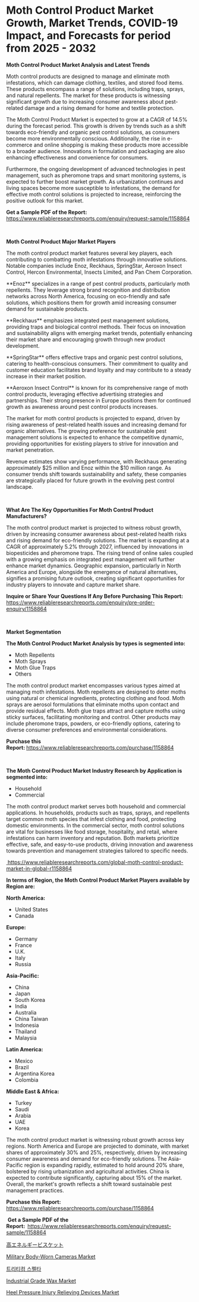<p><h1>Moth Control Product Market Growth, Market Trends, COVID-19 Impact, and Forecasts for period from 2025 - 2032</h1></p><p><strong>Moth Control Product Market Analysis and Latest Trends</strong></p>
<p><p>Moth control products are designed to manage and eliminate moth infestations, which can damage clothing, textiles, and stored food items. These products encompass a range of solutions, including traps, sprays, and natural repellents. The market for these products is witnessing significant growth due to increasing consumer awareness about pest-related damage and a rising demand for home and textile protection.</p><p>The Moth Control Product Market is expected to grow at a CAGR of 14.5% during the forecast period. This growth is driven by trends such as a shift towards eco-friendly and organic pest control solutions, as consumers become more environmentally conscious. Additionally, the rise in e-commerce and online shopping is making these products more accessible to a broader audience. Innovations in formulation and packaging are also enhancing effectiveness and convenience for consumers.</p><p>Furthermore, the ongoing development of advanced technologies in pest management, such as pheromone traps and smart monitoring systems, is expected to further boost market growth. As urbanization continues and living spaces become more susceptible to infestations, the demand for effective moth control solutions is projected to increase, reinforcing the positive outlook for this market.</p></p>
<p><strong>Get a Sample PDF of the Report:&nbsp;</strong> <a href="https://www.reliableresearchreports.com/enquiry/request-sample/1158864?utm_campaign=38&utm_medium=2&utm_source=Github&utm_content=ia&utm_term=22032025&utm_id=moth-control-product">https://www.reliableresearchreports.com/enquiry/request-sample/1158864</a></p>
<p>&nbsp;</p>
<p><strong>Moth Control Product Major Market Players</strong></p>
<p><p>The moth control product market features several key players, each contributing to combatting moth infestations through innovative solutions. Notable companies include Enoz, Reckhaus, SpringStar, Aeroxon Insect Control, Hercon Environmental, Insects Limited, and Pan Chem Corporation. </p><p>**Enoz** specializes in a range of pest control products, particularly moth repellents. They leverage strong brand recognition and distribution networks across North America, focusing on eco-friendly and safe solutions, which positions them for growth amid increasing consumer demand for sustainable products.</p><p>**Reckhaus** emphasizes integrated pest management solutions, providing traps and biological control methods. Their focus on innovation and sustainability aligns with emerging market trends, potentially enhancing their market share and encouraging growth through new product development.</p><p>**SpringStar** offers effective traps and organic pest control solutions, catering to health-conscious consumers. Their commitment to quality and customer education facilitates brand loyalty and may contribute to a steady increase in their market position.</p><p>**Aeroxon Insect Control** is known for its comprehensive range of moth control products, leveraging effective advertising strategies and partnerships. Their strong presence in Europe positions them for continued growth as awareness around pest control products increases.</p><p>The market for moth control products is projected to expand, driven by rising awareness of pest-related health issues and increasing demand for organic alternatives. The growing preference for sustainable pest management solutions is expected to enhance the competitive dynamic, providing opportunities for existing players to strive for innovation and market penetration.</p><p>Revenue estimates show varying performance, with Reckhaus generating approximately $25 million and Enoz within the $10 million range. As consumer trends shift towards sustainability and safety, these companies are strategically placed for future growth in the evolving pest control landscape.</p></p>
<p>&nbsp;</p>
<p><strong>What Are The Key Opportunities For Moth Control Product Manufacturers?</strong></p>
<p><p>The moth control product market is projected to witness robust growth, driven by increasing consumer awareness about pest-related health risks and rising demand for eco-friendly solutions. The market is expanding at a CAGR of approximately 5.2% through 2027, influenced by innovations in biopesticides and pheromone traps. The rising trend of online sales coupled with a growing emphasis on integrated pest management will further enhance market dynamics. Geographic expansion, particularly in North America and Europe, alongside the emergence of natural alternatives, signifies a promising future outlook, creating significant opportunities for industry players to innovate and capture market share.</p></p>
<p><strong>Inquire or Share Your Questions If Any Before Purchasing This Report:</strong> <a href="https://www.reliableresearchreports.com/enquiry/pre-order-enquiry/1158864?utm_campaign=38&utm_medium=2&utm_source=Github&utm_content=ia&utm_term=22032025&utm_id=moth-control-product">https://www.reliableresearchreports.com/enquiry/pre-order-enquiry/1158864</a></p>
<p>&nbsp;</p>
<p><strong>Market Segmentation</strong></p>
<p><strong>The Moth Control Product Market Analysis by types is segmented into:</strong></p>
<p><ul><li>Moth Repellents</li><li>Moth Sprays</li><li>Moth Glue Traps</li><li>Others</li></ul></p>
<p><p>The moth control product market encompasses various types aimed at managing moth infestations. Moth repellents are designed to deter moths using natural or chemical ingredients, protecting clothing and food. Moth sprays are aerosol formulations that eliminate moths upon contact and provide residual effects. Moth glue traps attract and capture moths using sticky surfaces, facilitating monitoring and control. Other products may include pheromone traps, powders, or eco-friendly options, catering to diverse consumer preferences and environmental considerations.</p></p>
<p><strong>Purchase this Report:&nbsp;</strong><a href="https://www.reliableresearchreports.com/purchase/1158864?utm_campaign=38&utm_medium=2&utm_source=Github&utm_content=ia&utm_term=22032025&utm_id=moth-control-product">https://www.reliableresearchreports.com/purchase/1158864</a></p>
<p>&nbsp;</p>
<p><strong>The Moth Control Product Market Industry Research by Application is segmented into:</strong></p>
<p><ul><li>Household</li><li>Commercial</li></ul></p>
<p><p>The moth control product market serves both household and commercial applications. In households, products such as traps, sprays, and repellents target common moth species that infest clothing and food, protecting domestic environments. In the commercial sector, moth control solutions are vital for businesses like food storage, hospitality, and retail, where infestations can harm inventory and reputation. Both markets prioritize effective, safe, and easy-to-use products, driving innovation and awareness towards prevention and management strategies tailored to specific needs.</p></p>
<p><a href="https://www.reliableresearchreports.com/global-moth-control-product-market-in-global-r1158864?utm_campaign=38&utm_medium=2&utm_source=Github&utm_content=ia&utm_term=22032025&utm_id=moth-control-product">&nbsp;https://www.reliableresearchreports.com/global-moth-control-product-market-in-global-r1158864</a></p>
<p><strong>In terms of Region, the Moth Control Product Market Players available by Region are:</strong></p>
<p>
    <p> <strong> North America: </strong>
        <ul>
            <li>United States</li>
            <li>Canada</li>
        </ul>
        </p> 
    <p> <strong> Europe: </strong>
        <ul>
            <li>Germany</li>
            <li>France</li>
            <li>U.K.</li>
            <li>Italy</li>
            <li>Russia</li>
        </ul>
        </p> 
    <p> <strong> Asia-Pacific: </strong>
        <ul>
            <li>China</li>
            <li>Japan</li>
            <li>South Korea</li>
            <li>India</li>
            <li>Australia</li>
            <li>China Taiwan</li>
            <li>Indonesia</li>
            <li>Thailand</li>
            <li>Malaysia</li>
        </ul>
        </p> 
    <p> <strong> Latin America: </strong>
        <ul>
            <li>Mexico</li>
            <li>Brazil</li>
            <li>Argentina Korea</li>
            <li>Colombia</li>
        </ul>
        </p> 
    <p> <strong> Middle East & Africa: </strong>
        <ul>
            <li>Turkey</li>
            <li>Saudi</li>
            <li>Arabia</li>
            <li>UAE</li>
            <li>Korea</li>
        </ul>
    </p>
    </p>
<p><p>The moth control product market is witnessing robust growth across key regions. North America and Europe are projected to dominate, with market shares of approximately 30% and 25%, respectively, driven by increasing consumer awareness and demand for eco-friendly solutions. The Asia-Pacific region is expanding rapidly, estimated to hold around 20% share, bolstered by rising urbanization and agricultural activities. China is expected to contribute significantly, capturing about 15% of the market. Overall, the market's growth reflects a shift toward sustainable pest management practices.</p></p>
<p><strong>Purchase this Report: </strong><a href="https://www.reliableresearchreports.com/purchase/1158864?utm_campaign=38&utm_medium=2&utm_source=Github&utm_content=ia&utm_term=22032025&utm_id=moth-control-product">https://www.reliableresearchreports.com/purchase/1158864</a></p>
<p>&nbsp;<strong>Get a Sample PDF of the Report:&nbsp;&nbsp;</strong><a href="https://www.reliableresearchreports.com/enquiry/request-sample/1158864?utm_campaign=38&utm_medium=2&utm_source=Github&utm_content=ia&utm_term=22032025&utm_id=moth-control-product">https://www.reliableresearchreports.com/enquiry/request-sample/1158864</a></p>
<p><strong></strong></p>
<p><p><a href="https://github.com/mohamedbakry57/Market-Research-Report-List-7/blob/main/162359247953.md?utm_campaign=38&utm_medium=2&utm_source=Github&utm_content=ia&utm_term=22032025&utm_id=moth-control-product">高エネルギービスケット</a></p><p><a href="https://github.com/panciujoslin3/Market-Research-Report-List-1/blob/main/military-body-worn-cameras-market.md?utm_campaign=38&utm_medium=2&utm_source=Github&utm_content=ia&utm_term=22032025&utm_id=moth-control-product">Military Body-Worn Cameras Market</a></p><p><a href="https://github.com/laholand/Market-Research-Report-List-7/blob/main/823384148211.md?utm_campaign=38&utm_medium=2&utm_source=Github&utm_content=ia&utm_term=22032025&utm_id=moth-control-product">트리티컴 스펠타</a></p><p><a href="https://github.com/widlerumland/Market-Research-Report-List-1/blob/main/industrial-grade-wax-market.md?utm_campaign=38&utm_medium=2&utm_source=Github&utm_content=ia&utm_term=22032025&utm_id=moth-control-product">Industrial Grade Wax Market</a></p><p><a href="https://github.com/uldularido/Market-Research-Report-List-1/blob/main/heel-pressure-injury-relieving-devices-market.md?utm_campaign=38&utm_medium=2&utm_source=Github&utm_content=ia&utm_term=22032025&utm_id=moth-control-product">Heel Pressure Injury Relieving Devices Market</a></p></p>